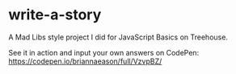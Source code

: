 # write-a-story
A Mad Libs style project I did for JavaScript Basics on Treehouse.

See it in action and input your own answers on CodePen: https://codepen.io/briannaeason/full/VzvpBZ/
